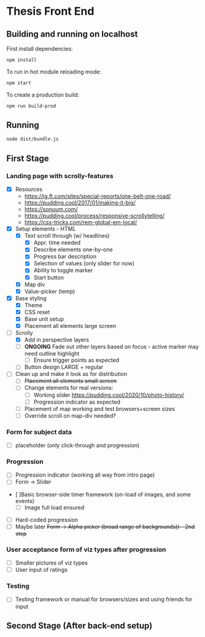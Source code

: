# Thesis Front End


## Building and running on localhost

First install dependencies:

```sh
npm install
```

To run in hot module reloading mode:

```sh
npm start
```

To create a production build:

```sh
npm run build-prod
```

## Running

```sh
node dist/bundle.js
```


## First Stage

### Landing page with scrolly-features
- [x] Resources
    - https://ig.ft.com/sites/special-reports/one-belt-one-road/
    - https://pudding.cool/2017/01/making-it-big/
    - https://sonuum.com/
    - https://pudding.cool/process/responsive-scrollytelling/
    - https://css-tricks.com/rem-global-em-local/
- [x] Setup elements - HTML
    - [x] Text scroll through (w/ headlines)
        - [x] Appr. time needed
        - [x] Describe elements one-by-one
        - [x] Progress bar description
        - [x] Selection of values (only slider for now)
        - [x] Ability to toggle marker
        - [x] Start button
    - [x] Map div
    - [x] Value-picker (temp)
- [x] Base styling
    - [x] Theme
    - [x] CSS reset
    - [x] Base unit setup
    - [x] Placement all elements large screen
- [ ] Scrolly
    - [x] Add in perspective layers
    - [ ] **ONGOING** Fade out other layers based on focus - active marker may need outline highlight
        - [ ] Ensure trigger points as expected
    - [ ] Button design LARGE + regular
- [ ] Clean up and make it look as for distribution
    - [ ] <strike>Placement all elements small screen</strike>
    - [ ] Change elements for real versions:
        - [ ] Working slider https://pudding.cool/2020/10/photo-history/
        - [ ] Progression indicator as expected
    - [ ] Placement of map working and test browsers+screen sizes
    - [ ] Override scroll on map-div needed?

### Form for subject data 
- [ ] placeholder (only click-through and progression)

### Progression 
- [ ] Progression indicator (working all way from intro page)
- [ ] Form -> Slider
- [ ]Basic browser-side timer framework (on-load of images, and some events)
    - [ ] Image full load ensured
- [ ] Hard-coded progression
- [ ] Maybe later <strike>Form -> Alpha picker (broad range of backgrounds)) - 2nd step</strike>

### User acceptance form of viz types after progression
- [ ] Smaller pictures of viz types
- [ ] User input of ratings 

### Testing
- [ ] Testing framework or manual for browsers/sizes and using friends for input

## Second Stage (After back-end setup)